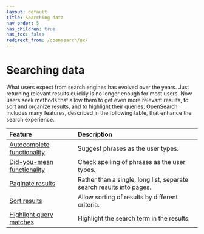 ```yaml
---
layout: default
title: Searching data
nav_order: 5
has_children: true
has_toc: false
redirect_from: /opensearch/ux/
---
```


# Searching data

What users expect from search engines has evolved over the years. Just returning relevant results quickly is no longer enough for most users. Now users seek methods that allow them to get even more relevant results, to sort and organize results, and to highlight their queries. OpenSearch includes many features, described in the following table, that enhance the search experience.

Feature | Description
:--- | :---
[Autocomplete functionality]({{site.url}}{{site.baseurl}}/opensearch/search/autocomplete) | Suggest phrases as the user types.
[Did-you-mean functionality]({{site.url}}{{site.baseurl}}/opensearch/search/did-you-mean) | Check spelling of phrases as the user types.
[Paginate results]({{site.url}}{{site.baseurl}}/opensearch/search/paginate) | Rather than a single, long list, separate search results into pages.
[Sort results]({{site.url}}{{site.baseurl}}/opensearch/search/sort) | Allow sorting of results by different criteria.
[Highlight query matches]({{site.url}}{{site.baseurl}}/opensearch/search/highlight) | Highlight the search term in the results.
